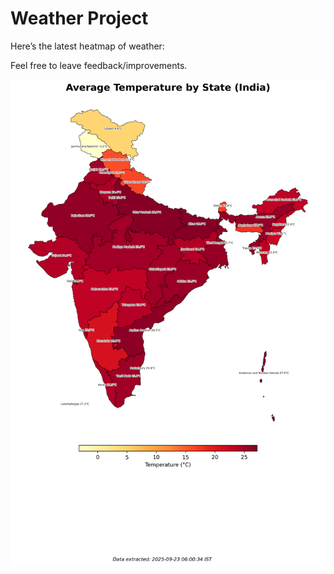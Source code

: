 # Weather Project

Here’s the latest heatmap of weather:

Feel free to leave feedback/improvements.

![India Heatmap](docs/assets/india_heatmap.png?v=D1EA2D)
